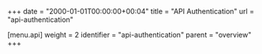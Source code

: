 +++
date = "2000-01-01T00:00:00+00:04"
title = "API Authentication"
url = "api-authentication"

[menu.api]
  weight = 2
  identifier = "api-authentication"
  parent = "overview"
+++

